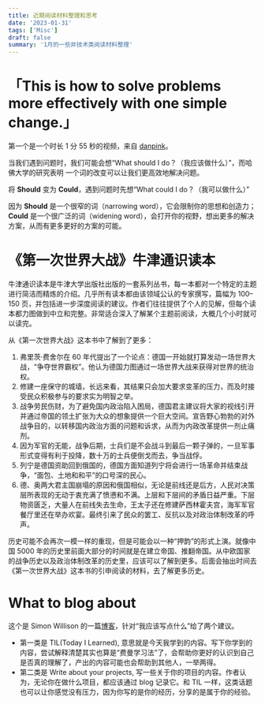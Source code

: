 ```yaml
---
title: 近期阅读材料整理和思考
date: '2023-01-31'
tags: ['Misc']
draft: false
summary: '1月的一些非技术类阅读材料整理'
---
```


# 「This is how to solve problems more effectively with one simple change.」

第一个是一个时长 1 分 55 秒的视频，来自 [danpink](https://www.danpink.com/pinkcast/pinkcast-4-31-this-is-how-to-solve-problems-more-effectively-with-one-simple-change/)。

当我们遇到问题时，我们可能会想“What should I do？（我应该做什么）”，而哈佛大学的研究表明 一个词的改变可以让我们更高效地解决问题。

将 **Should** 变为 **Could**，遇到问题时先想“What could I do？（我可以做什么）”

因为 **Should** 是一个很窄的词（narrowing word），它会限制你的思想和创造力；**Could** 是一个很广泛的词（widening word），会打开你的视野，想出更多的解决方案，从而有更多更好的方案的可能。

# 《第一次世界大战》牛津通识读本

牛津通识读本是牛津大学出版社出版的一套系列丛书，每一本都对一个特定的主题进行简洁而精炼的介绍。几乎所有读本都由该领域公认的专家撰写，篇幅为 100–150 页，并包括进一步深度阅读的建议。作者们往往提供了个人的见解，但每个读本都力图做到中立和完整。非常适合深入了解某个主题前阅读，大概几个小时就可以读完。

从《第一次世界大战》这本书中了解到了更多：

1. 弗里茨·费舍尔在 60 年代提出了一个论点：德国一开始就打算发动一场世界大战，“争夺世界霸权”。他认为德国力图通过一场世界大战来获得对世界的统治权。
2. 修建一座保守的城墙，长远来看，其结果只会加大要求变革的压力，而及时接受民众积极参与的要求实为明智之举。
3. 战争劳民伤财，为了避免国内政治陷入困局，德国君主建议将大家的视线引开并通过帝国的领土扩张为大众的想象提供一个巨大空间。宣告野心勃勃的对外战争目的，以转移国内政治方面的问题和诉求，从而为内政改革提供一剂止痛剂。
4. 因为军官的无能，战争后期，士兵们是不会战斗到最后一颗子弹的，一旦军事形式变得有利于投降，数十万的士兵便倒戈而去，争当战俘。
5. 列宁是德国资助回到俄国的，德国方面知道列宁将会进行一场革命并结束战争，“面包、土地和和平”的口号深的民心。
6. 德、奥两大君主国崩塌的原因和俄国相似，无论是前线还是后方，人民对决策层所表现的无动于衷充满了愤懑和不满。上层和下层间的矛盾日益严重。下层物资匮乏，大量人在前线失去生命，王太子还在修建萨西林霍夫宫，海军军官餐厅里还在举办欢宴。最终引来了民众的罢工、反抗以及对政治体制改革的呼声。

历史可能不会再次一模一样的重现，但是可能会以一种“押韵”的形式上演。就像中国 5000 年的历史里前面大部分的时间就是在建立帝国、推翻帝国。从中欧国家的战争历史以及政治体制改革的历史里，应该可以了解到更多。后面会抽出时间去《第一次世界大战》这本书的引申阅读的材料，去了解更多历史。

# What to blog about

这个是 Simon Willison 的一篇[博客](https://simonwillison.net/2022/Nov/6/what-to-blog-about/)，针对“我应该写点什么”给了两个建议。

- 第一类是 TIL(Today I Learned), 意思就是今天我学到的内容。写下你学到的内容，尝试解释清楚其实也算是“费曼学习法”了，会帮助你更好的认识到自己是否真的理解了，产出的内容可能也会帮助到其他人，一举两得。
- 第二类是 Write about your projects, 写一些关于你的项目的内容。作者认为，无论你在做什么项目，都应该通过 blog 记录它。和 TIL 一样，这类话题也可以让你感觉没有压力，因为你写的是你的经历，分享的是属于你的经验。

